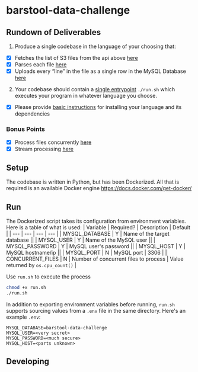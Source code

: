 # barstool-data-challenge
## Rundown of Deliverables

1. Produce a single codebase in the language of your choosing that:
- [x] Fetches the list of S3 files from the api above [here](run.py#L122-L124)
- [x] Parses each file [here](run.py#L64-L70)
- [x] Uploads every “line” in the file as a single row in the MySQL Database [here](run.py#L85)
2. Your codebase should contain a [single entrypoint](#run) `./run.sh` which executes your program in whatever language you choose.
- [x] Please provide [basic instructions](#setup) for installing your language and its dependencies 

### Bonus Points
- [x] Process files concurrently [here](run.py#L132-L133)
- [x] Stream processing [here](run.py#L52-L91)

## Setup
The codebase is written in Python, but has been Dockerized.  All that is required is an available Docker engine https://docs.docker.com/get-docker/

## Run
The Dockerized script takes its configuration from environment variables.  Here is a table of what is used:
| Variable | Required? | Description | Default |
| --- | --- | --- | --- |
| MYSQL_DATABASE | Y | Name of the target database ||
| MYSQL_USER | Y | Name of the MySQL user ||
| MYSQL_PASSWORD | Y | MySQL user's password ||
| MYSQL_HOST | Y | MySQL hostname/ip ||
| MYSQL_PORT | N | MySQL port | 3306 |
| CONCURRENT_FILES | N | Number of concurrent files to process | Value returned by `os.cpu_count()` |

Use `run.sh` to execute the process

```sh
chmod +x run.sh
./run.sh
```

In addition to exporting environment variables before running, `run.sh` supports sourcing values from a `.env` file in the same directory.  Here's an example `.env`:

```
MYSQL_DATABASE=barstool-data-challenge
MYSQL_USER=<very secret>
MYSQL_PASSWORD=<much secure>
MYSQL_HOST=<parts unknown>
```

## Developing
